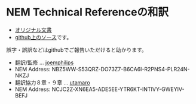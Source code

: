 # NEM Technical Referenceの和訳

* [オリジナル文書](https://www.nem.io/NEM_techRef.pdf)
* [github上のソース](https://github.com/joemphilips/NEM_Technical_reference_JA)です。

誤字・誤訳などはgithubでご報告いただけると助かります。

* 翻訳/監修 ... [joemphilips](http://joemphilips.com)
 * NEM Address: NBZ5WW-S53QRZ-DO73Z7-B6CA6I-R2PNS4-PLR24N-NKZJ
* 翻訳協力８章・９章 ... [utamaro](https://github.com/utamaro)
 * NEM Address: NCJC2Z-XN6EA5-ADE5EE-YTR6KT-INTIVY-GWEYIV-BEFJ
